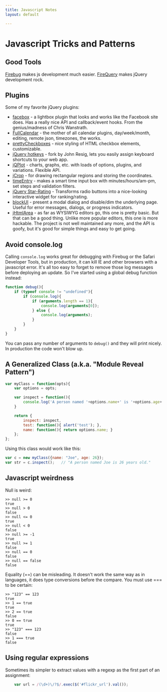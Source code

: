 ```yaml
---
title: Javascript Notes
layout: default

---
```


# Javascript Tricks and Patterns

## Good Tools

[Firebug](http://getfirebug.com/) makes js development much easier. [FireQuery](http://firequery.binaryage.com/) makes jQuery development rock.

## Plugins

Some of my favorite jQuery plugins:

* [facebox](http://chriswanstrath.com/facebox/) - a lightbox plugin that looks and works like the Facebook site does. Has a really nice API and callback/event hooks. From the genius/madness of Chris Wanstrath.
* [FullCalendar](http://arshaw.com/fullcalendar/) - the mother of all calendar plugins, day/week/month, editing, remote json, timezones, the works.
* [prettyCheckboxes](http://www.no-margin-for-errors.com/projects/prettyCheckboxes/) - nice styling of HTML checkbox elements, customizable.
* [jQuery hotkeys](https://github.com/jeresig/jquery.hotkeys) - fork by John Resig, lets you easily assign keyboard shortcuts to your web app.
* [jQPlot](http://www.jqplot.com/) - charts, graphs, etc. with loads of options, plugins, and variations. Flexible API.
* [jCrop](http://deepliquid.com/content/Jcrop.html) - for drawing rectangular regions and storing the coordinates.
* [timeEntry](http://keith-wood.name/timeEntry.html) - makes a smart time input box with minutes/hours/am-pm, set steps and validation filters.
* [jQuery Star-Rating](http://www.fyneworks.com/jquery/star-rating/) - Transforms radio buttons into a nice-looking interactive widget for ranking/rating. 
* [blockUI](http://malsup.com/jquery/block/) - present a modal dialog and disable/dim the underlying page. Useful for error messages, dialogs, or progress indicators.
* [jHtmlArea](http://jhtmlarea.codeplex.com) - as far as WYSIWYG editors go, this one is pretty basic. But that can be a good thing. Unlike more popular editors, this one is more hackable. The project is not well maintained any more, and the API is goofy, but it's good for simple things and easy to get going.

## Avoid console.log

Calling `console.log` works great for debugging with Firebug or the Safari Developer Tools, but in production, it can kill IE and other browsers with a javascript error. It's all too easy to forget to remove those log messages before deploying an update. So I've started using a global debug function instead:

```js
function debug(){
	if (typeof console != "undefined"){
		if (console.log){
			if (arguments.length == 1){
				console.log(arguments[0]);
			} else {
				console.log(arguments);
			}
		}
	}
}
```

You can pass any number of arguments to `debug()` and they will print nicely. In production the code won't blow up.

## A Generalized Class (a.k.a. "Module Reveal Pattern")

```js
var myClass = function(opts){
	var options = opts;

	var inspect = function(){
		console.log('A person named '+options.name+' is '+options.age+' years old.');
	}

	return {
		inspect: inspect,
		test: function(){ alert('test'); },
		name: function(){ return options.name; }
	};
};
```

Using this class would work like this:
```js
var c = new myClass({name: "Joe", age: 26});
var str = c.inspect();   // "A person named Joe is 26 years old."
```

## Javascript weirdness

Null is weird:

	>> null >= 0
	true
	>> null > 0
	false
	>> null <= 0
	true
	>> null < 0
	false
	>> null >= -1
	true
	>> null >= 1
	false
	>> null == 0
	false
	>> null == false
	false
	
Equality (==) can be misleading. It doesn't work the same way as in languages, it does type conversions before the compare. You must use === to be certain:

	>> "123" == 123  
	true
	>> 1 == true
	true
	>> 2 == true
	false
	>> 0 == true
	true
	>> "123" === 123
	false
	>> 1 === true
	false

## Using regular expressions

Sometimes its simpler to extract values with a regexp as the first part of an assignment:

```js
	var url = /(\d+)\/?$/.exec($('#flickr_url').val());
```
	